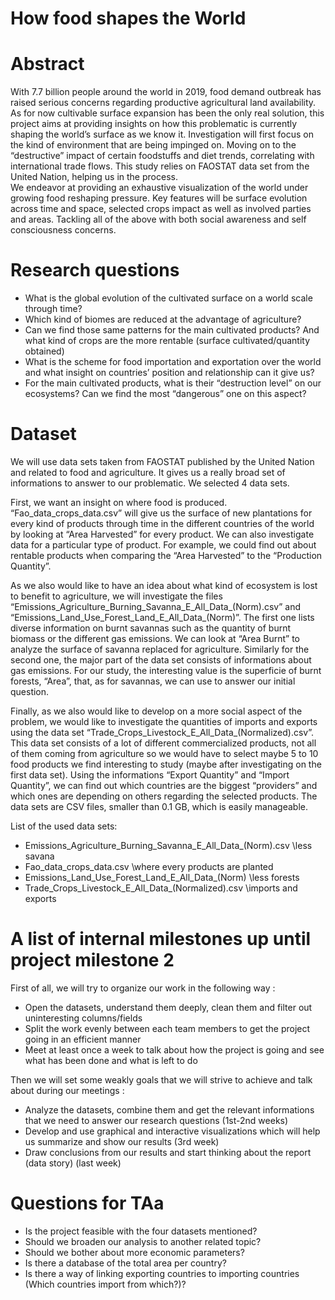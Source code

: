 # How food shapes the World

# Abstract
With 7.7 billion people around the world in 2019, food demand outbreak has raised serious concerns regarding productive agricultural land availability. As for now cultivable surface expansion has been the only real solution, this project aims at providing insights on how this problematic is currently shaping the world’s surface as we know it. 
Investigation will first focus on the kind of environment that are being impinged on. Moving on to the   “destructive” impact of certain foodstuffs and diet trends, correlating with international trade flows. 
This study relies on FAOSTAT data set from the United Nation, helping us in the process.  
We endeavor at providing an exhaustive visualization of the world under growing food reshaping pressure. Key features will be surface evolution across time and space, selected crops impact as well as involved parties and areas. Tackling all of the above with both social awareness and self consciousness concerns.

# Research questions
- What is the global evolution of the cultivated surface on a world scale through time?
- Which kind of biomes are reduced at the advantage of agriculture?
- Can we find those same patterns for the main cultivated products? And what kind of crops are the more rentable (surface cultivated/quantity obtained)
- What is the scheme for food importation and exportation over the world and what insight on countries’ position and relationship can it give us?  
- For the main cultivated products, what is their “destruction level” on our ecosystems? Can we find the most “dangerous” one on this aspect?

# Dataset
We will use data sets taken from FAOSTAT published by the United Nation and related to food and agriculture. It gives us a really broad set of informations to answer to our problematic. We selected 4 data sets. 

First, we want an insight on where food is produced. “Fao_data_crops_data.csv” will give us the surface of new plantations for every kind of products through time in the different countries of the world by looking at “Area Harvested” for every product. We can also investigate data for a particular type of product. For example, we could find out about rentable products when comparing the “Area Harvested” to the “Production Quantity”. 

As we also would like to have an idea about what kind of ecosystem is lost to benefit to agriculture, we will investigate the files “Emissions_Agriculture_Burning_Savanna_E_All_Data_(Norm).csv” and “Emissions_Land_Use_Forest_Land_E_All_Data_(Norm)”. The first one lists diverse information on burnt savannas such as the quantity of burnt biomass or the different gas emissions. We can look at “Area Burnt” to analyze the surface of savanna replaced for agriculture. Similarly for the second one, the major part of the data set consists of informations about gas emissions. For our study, the interesting value is the superficie of burnt forests, “Area”, that, as for savannas, we can use to answer our initial question. 

Finally, as we also would like to develop on a more social aspect of the problem, we would like to investigate the quantities of imports and exports using the data set “Trade_Crops_Livestock_E_All_Data_(Normalized).csv”. This data set consists of a lot of different commercialized products, not all of them coming from agriculture so we would have to select maybe 5 to 10 food products we find interesting to study (maybe after investigating on the first data set). Using the informations “Export Quantity” and “Import Quantity”, we can find out which countries are the biggest “providers” and which ones are depending on others regarding the selected products. 
The data sets are CSV files, smaller than 0.1 GB, which is easily manageable. 


List of the used data sets: 
- Emissions_Agriculture_Burning_Savanna_E_All_Data_(Norm).csv \\less savana 
- Fao_data_crops_data.csv \\where every products are planted
- Emissions_Land_Use_Forest_Land_E_All_Data_(Norm) \\less forests 
- Trade_Crops_Livestock_E_All_Data_(Normalized).csv \\imports and exports 


# A list of internal milestones up until project milestone 2
First of all, we will try to organize our work in the following way :
- Open the datasets, understand them deeply, clean them and filter out uninteresting columns/fields
- Split the work evenly between each team members to get the project going in an efficient manner
- Meet at least once a week to talk about how the project is going and see what has been done and what is left to do

Then we will set some weakly goals that we will strive to achieve and talk about during our meetings :
- Analyze the datasets, combine them and get the relevant informations that we need to answer our research questions (1st-2nd weeks)
- Develop and use graphical and interactive visualizations which will help us summarize and show our results (3rd week)
- Draw conclusions from our results and start thinking about the report (data story) (last week)

# Questions for TAa
- Is the project feasible with the four datasets mentioned? 
- Should we broaden our analysis to another related topic?
- Should we bother about more economic parameters?
- Is there a database of the total area per country?
- Is there a way of linking exporting countries to importing countries (Which countries import from which?)?

